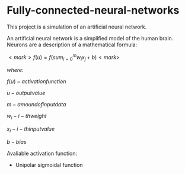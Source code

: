 # Fully-connected-neural-networks

This project is a simulation of an artificial neural network.

An artificial neural network is a simplified model of the human brain. Neurons are a description of a mathematical formula:

$` <mark> f(u) = f(sum_{i = 0}^{m} w_{i} x_{j} + b) <mark> `$

$`where: `$

$`f(u) - activation function`$

$`u - output value`$

$`m - amound of input data`$

$`w_{i} - i-th weight`$

$`x_{i} - i-th input value`$

$`b - bias`$

Avaliable activation function:
- Unipolar sigmoidal function
